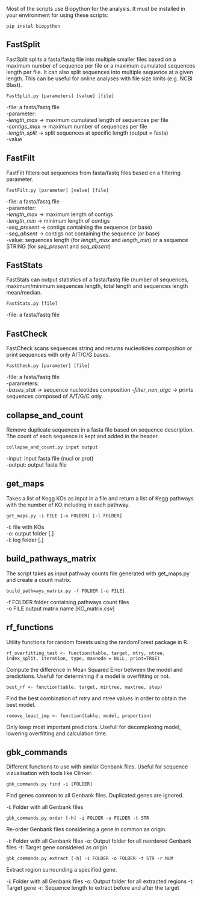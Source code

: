 Most of the scripts use Biopython for the analysis. It must be installed in your environment for using these scripts:

```
pip instal biopython
```

## FastSplit

FastSplit splits a fasta/fastq file into multiple smaller files based on a maximum
number of sequence per file or a maximum cumulated sequences length per file. It can 
also split sequences into multiple sequence at a given length.
This can be useful for online analyses with file size limits (e.g. NCBI Blast). 

```
FastSplit.py [parameters] [value] [file]
```
 
  -file: a fasta/fastq file  
  -parameter:  
    -*length_max* -> maximum cumulated length of sequences per file  
    -*contigs_max* -> maximum number of sequences per file  
    -*length_split* -> split sequences at specific length (output = fasta)  
  -value  

## FastFilt

FastFilt filters out sequences from fasta/fastq files based on a filtering parameter.

```
FastFilt.py [parameter] [value] [file]
```

  -file: a fasta/fastq file  
  -parameter:  
    -*length_max* -> maximum length of contigs  
    -*length_min* -> minimum length of contigs  
    -*seq_present* -> contigs containing the sequence (or base)  
    -*seq_absent* -> contigs not containing the sequence (or base)  
  -value: sequences length (for *length_max* and *length_min*) or a sequence STRING 
  (for *seq_present* and *seq_absent*)  


## FastStats

FastStats can output statistics of a fasta/fastq file (number of sequences, 
maximum/minimum sequences length, total length and sequences length mean/median.

```
FastStats.py [file]
```

  -file: a fasta/fastq file  

## FastCheck

FastCheck scans sequences string and returns nucleotides composition or print sequences 
with only A/T/C/G bases.

```
FastCheck.py [parameter] [file]
```
  -file: a fasta/fastq file  
  -parameters:  
    -*bases_stat* -> sequence nucleotides composition 
    -*filter_non_atgc* -> prints sequences composed of A/T/G/C only.  

## collapse_and_count

Remove duplicate sequences in a fasta file based on sequence description. The count of each
sequence is kept and added in the header.

```
collapse_and_count.py input output
```
  -input: input fasta file (nucl or prot)  
  -output: output fasta file  

## get_maps

Takes a list of Kegg KOs as input in a file and return a list of Kegg pathways with the number of KO including in each pathway.

```
get_maps.py -i FILE [-o FOLDER] [-l FOLDER]
```
  -i: file with KOs  
  -o: output folder [.\]  
  -l: log folder [.\]  

## build_pathways_matrix

The script takes as input pathway counts file generated with get_maps.py and create a count matrix.

```
build_pathways_matrix.py -f FOLDER [-o FILE]
```
  -f FOLDER   folder containing pathways count files  
  -o FILE     output matrix name [KO_matrix.csv]  

## rf_functions

Utility functions for random forests using the randomForest package in R.

```
rf_overfitting_test <- function(table, target, mtry, ntree, index_split, iteration, type, maxnode = NULL, print=TRUE)
```
Compute the difference in Mean Squared Error between the model and predictions. Usefull for determining if a model is overfitting or not.

```
best_rf <- function(table, target, mintree, maxtree, step)
```
Find the best combination of mtry and ntree values in order to obtain the best model.

```
remove_least_imp <- function(table, model, proportion)
```
Only keep most important predictors. Usefull for decomplexing model, lowering overfitting and calculation time.

## gbk_commands

Different functions to use with similar Genbank files. Useful for sequence vizualisation with tools like Clinker.

```
gbk_commands.py find -i [FOLDER]
```
Find genes common to all Genbank files. Duplicated genes are ignored.

  -i: Folder with all Genbank files

```
gbk_commands.py order [-h] -i FOLDER -o FOLDER -t STR
```
Re-order Genbank files considering a gene in common as origin.

  -i: Folder with all Genbank files
  -o: Output folder for all reordered Genbank files
  -t: Target gene considered as origin

```
gbk_commands.py extract [-h] -i FOLDER -o FOLDER -t STR -r NUM
```
Extract region surrounding a specified gene.

  -i: Folder with all Genbank files
  -o: Output folder for all extracted regions
  -t: Target gene
  -r: Sequence length to extract before and after the target

